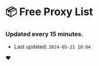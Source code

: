 # :package: Free Proxy List
### Updated every 15 minutes.

- Last updated: `2024-05-21 18:04`

:heart:
